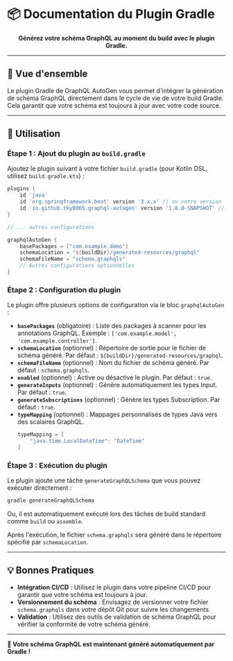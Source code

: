 # 📦 Documentation du Plugin Gradle

<div align="center">

**Générez votre schéma GraphQL au moment du build avec le plugin Gradle.**

</div>

---

## 🎯 Vue d'ensemble

Le plugin Gradle de GraphQL AutoGen vous permet d'intégrer la génération de schéma GraphQL directement dans le cycle de vie de votre build Gradle. Cela garantit que votre schéma est toujours à jour avec votre code source.

---

## 🚀 Utilisation

### Étape 1 : Ajout du plugin au `build.gradle`

Ajoutez le plugin suivant à votre fichier `build.gradle` (pour Kotlin DSL, utilisez `build.gradle.kts`) :

```gradle
plugins {
    id 'java'
    id 'org.springframework.boot' version '3.x.x' // ou votre version
    id 'io.github.tky0065.graphql-autogen' version '1.0.0-SNAPSHOT' // Utilisez la version actuelle
}

// ... autres configurations

graphqlAutoGen {
    basePackages = ["com.example.demo"]
    schemaLocation = "${buildDir}/generated-resources/graphql"
    schemaFileName = "schema.graphqls"
    // Autres configurations optionnelles
}
```

### Étape 2 : Configuration du plugin

Le plugin offre plusieurs options de configuration via le bloc `graphqlAutoGen` :

-   **`basePackages`** (obligatoire) : Liste des packages à scanner pour les annotations GraphQL. Exemple : `['com.example.model', 'com.example.controller']`.
-   **`schemaLocation`** (optionnel) : Répertoire de sortie pour le fichier de schéma généré. Par défaut : `${buildDir}/generated-resources/graphql`.
-   **`schemaFileName`** (optionnel) : Nom du fichier de schéma généré. Par défaut : `schema.graphqls`.
-   **`enabled`** (optionnel) : Active ou désactive le plugin. Par défaut : `true`.
-   **`generateInputs`** (optionnel) : Génère automatiquement les types Input. Par défaut : `true`.
-   **`generateSubscriptions`** (optionnel) : Génère les types Subscription. Par défaut : `true`.
-   **`typeMapping`** (optionnel) : Mappages personnalisés de types Java vers des scalaires GraphQL.
    ```gradle
    typeMapping = [
        "java.time.LocalDateTime": "DateTime"
    ]
    ```

### Étape 3 : Exécution du plugin

Le plugin ajoute une tâche `generateGraphQLSchema` que vous pouvez exécuter directement :

```bash
gradle generateGraphQLSchema
```

Ou, il est automatiquement exécuté lors des tâches de build standard comme `build` ou `assemble`.

Après l'exécution, le fichier `schema.graphqls` sera généré dans le répertoire spécifié par `schemaLocation`.

---

## 💡 Bonnes Pratiques

-   **Intégration CI/CD** : Utilisez le plugin dans votre pipeline CI/CD pour garantir que votre schéma est toujours à jour.
-   **Versionnement du schéma** : Envisagez de versionner votre fichier `schema.graphqls` dans votre dépôt Git pour suivre les changements.
-   **Validation** : Utilisez des outils de validation de schéma GraphQL pour vérifier la conformité de votre schéma généré.

---

**🎉 Votre schéma GraphQL est maintenant généré automatiquement par Gradle !**
